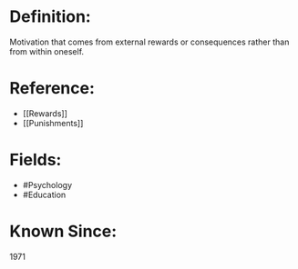 

# Definition:
Motivation that comes from external rewards or consequences rather than from within oneself.

# Reference:
- [[Rewards]]
- [[Punishments]]

# Fields: 
- #Psychology
- #Education

# Known Since:
1971

